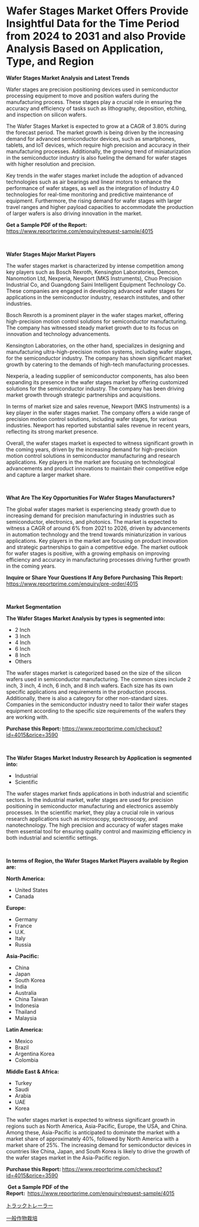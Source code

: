 <p><h1>Wafer Stages Market Offers Provide Insightful Data for the Time Period from 2024 to 2031 and also Provide Analysis Based on Application, Type, and Region</h1></p><p><strong>Wafer Stages Market Analysis and Latest Trends</strong></p>
<p><p>Wafer stages are precision positioning devices used in semiconductor processing equipment to move and position wafers during the manufacturing process. These stages play a crucial role in ensuring the accuracy and efficiency of tasks such as lithography, deposition, etching, and inspection on silicon wafers.</p><p>The Wafer Stages Market is expected to grow at a CAGR of 3.80% during the forecast period. The market growth is being driven by the increasing demand for advanced semiconductor devices, such as smartphones, tablets, and IoT devices, which require high precision and accuracy in their manufacturing processes. Additionally, the growing trend of miniaturization in the semiconductor industry is also fueling the demand for wafer stages with higher resolution and precision.</p><p>Key trends in the wafer stages market include the adoption of advanced technologies such as air bearings and linear motors to enhance the performance of wafer stages, as well as the integration of Industry 4.0 technologies for real-time monitoring and predictive maintenance of equipment. Furthermore, the rising demand for wafer stages with larger travel ranges and higher payload capacities to accommodate the production of larger wafers is also driving innovation in the market.</p></p>
<p><strong>Get a Sample PDF of the Report:&nbsp;</strong> <a href="https://www.reportprime.com/enquiry/request-sample/4015">https://www.reportprime.com/enquiry/request-sample/4015</a></p>
<p>&nbsp;</p>
<p><strong>Wafer Stages Major Market Players</strong></p>
<p><p>The wafer stages market is characterized by intense competition among key players such as Bosch Rexroth, Kensington Laboratories, Demcon, Nanomotion Ltd, Nexperia, Newport (MKS Instruments), Chuo Precision Industrial Co, and Guangdong Saini Intelligent Equipment Technology Co. These companies are engaged in developing advanced wafer stages for applications in the semiconductor industry, research institutes, and other industries.</p><p>Bosch Rexroth is a prominent player in the wafer stages market, offering high-precision motion control solutions for semiconductor manufacturing. The company has witnessed steady market growth due to its focus on innovation and technology advancements.</p><p>Kensington Laboratories, on the other hand, specializes in designing and manufacturing ultra-high-precision motion systems, including wafer stages, for the semiconductor industry. The company has shown significant market growth by catering to the demands of high-tech manufacturing processes.</p><p>Nexperia, a leading supplier of semiconductor components, has also been expanding its presence in the wafer stages market by offering customized solutions for the semiconductor industry. The company has been driving market growth through strategic partnerships and acquisitions.</p><p>In terms of market size and sales revenue, Newport (MKS Instruments) is a key player in the wafer stages market. The company offers a wide range of precision motion control solutions, including wafer stages, for various industries. Newport has reported substantial sales revenue in recent years, reflecting its strong market presence.</p><p>Overall, the wafer stages market is expected to witness significant growth in the coming years, driven by the increasing demand for high-precision motion control solutions in semiconductor manufacturing and research applications. Key players in the market are focusing on technological advancements and product innovations to maintain their competitive edge and capture a larger market share.</p></p>
<p>&nbsp;</p>
<p><strong>What Are The Key Opportunities For Wafer Stages Manufacturers?</strong></p>
<p><p>The global wafer stages market is experiencing steady growth due to increasing demand for precision manufacturing in industries such as semiconductor, electronics, and photonics. The market is expected to witness a CAGR of around 6% from 2021 to 2026, driven by advancements in automation technology and the trend towards miniaturization in various applications. Key players in the market are focusing on product innovation and strategic partnerships to gain a competitive edge. The market outlook for wafer stages is positive, with a growing emphasis on improving efficiency and accuracy in manufacturing processes driving further growth in the coming years.</p></p>
<p><strong>Inquire or Share Your Questions If Any Before Purchasing This Report:</strong> <a href="https://www.reportprime.com/enquiry/pre-order/4015">https://www.reportprime.com/enquiry/pre-order/4015</a></p>
<p>&nbsp;</p>
<p><strong>Market Segmentation</strong></p>
<p><strong>The Wafer Stages Market Analysis by types is segmented into:</strong></p>
<p><ul><li>2 Inch</li><li>3 Inch</li><li>4 Inch</li><li>6 Inch</li><li>8 Inch</li><li>Others</li></ul></p>
<p><p>The wafer stages market is categorized based on the size of the silicon wafers used in semiconductor manufacturing. The common sizes include 2 inch, 3 inch, 4 inch, 6 inch, and 8 inch wafers. Each size has its own specific applications and requirements in the production process. Additionally, there is also a category for other non-standard sizes. Companies in the semiconductor industry need to tailor their wafer stages equipment according to the specific size requirements of the wafers they are working with.</p></p>
<p><strong>Purchase this Report:&nbsp;</strong><a href="https://www.reportprime.com/checkout?id=4015&price=3590">https://www.reportprime.com/checkout?id=4015&price=3590</a></p>
<p>&nbsp;</p>
<p><strong>The Wafer Stages Market Industry Research by Application is segmented into:</strong></p>
<p><ul><li>Industrial</li><li>Scientific</li></ul></p>
<p><p>The wafer stages market finds applications in both industrial and scientific sectors. In the industrial market, wafer stages are used for precision positioning in semiconductor manufacturing and electronics assembly processes. In the scientific market, they play a crucial role in various research applications such as microscopy, spectroscopy, and nanotechnology. The high precision and accuracy of wafer stages make them essential tool for ensuring quality control and maximizing efficiency in both industrial and scientific settings.</p></p>
<p>&nbsp;</p>
<p><strong>In terms of Region, the Wafer Stages Market Players available by Region are:</strong></p>
<p>
    <p> <strong> North America: </strong>
        <ul>
            <li>United States</li>
            <li>Canada</li>
        </ul>
        </p> 
    <p> <strong> Europe: </strong>
        <ul>
            <li>Germany</li>
            <li>France</li>
            <li>U.K.</li>
            <li>Italy</li>
            <li>Russia</li>
        </ul>
        </p> 
    <p> <strong> Asia-Pacific: </strong>
        <ul>
            <li>China</li>
            <li>Japan</li>
            <li>South Korea</li>
            <li>India</li>
            <li>Australia</li>
            <li>China Taiwan</li>
            <li>Indonesia</li>
            <li>Thailand</li>
            <li>Malaysia</li>
        </ul>
        </p> 
    <p> <strong> Latin America: </strong>
        <ul>
            <li>Mexico</li>
            <li>Brazil</li>
            <li>Argentina Korea</li>
            <li>Colombia</li>
        </ul>
        </p> 
    <p> <strong> Middle East & Africa: </strong>
        <ul>
            <li>Turkey</li>
            <li>Saudi</li>
            <li>Arabia</li>
            <li>UAE</li>
            <li>Korea</li>
        </ul>
    </p>
    </p>
<p><p>The wafer stages market is expected to witness significant growth in regions such as North America, Asia-Pacific, Europe, the USA, and China. Among these, Asia-Pacific is anticipated to dominate the market with a market share of approximately 40%, followed by North America with a market share of 25%. The increasing demand for semiconductor devices in countries like China, Japan, and South Korea is likely to drive the growth of the wafer stages market in the Asia-Pacific region.</p></p>
<p><strong>Purchase this Report: </strong><a href="https://www.reportprime.com/checkout?id=4015&price=3590">https://www.reportprime.com/checkout?id=4015&price=3590</a></p>
<p>&nbsp;<strong>Get a Sample PDF of the Report:&nbsp;&nbsp;</strong><a href="https://www.reportprime.com/enquiry/request-sample/4015">https://www.reportprime.com/enquiry/request-sample/4015</a></p>
<p><strong></strong></p>
<p><p><a href="https://github.com/marbadji/Market-Research-Report-List-1/blob/main/886533814900.md">トラックトレーラー</a></p><p><a href="https://github.com/KaydenJohns1964/Market-Research-Report-List-1/blob/main/293831714901.md">一般作物栽培</a></p></p>